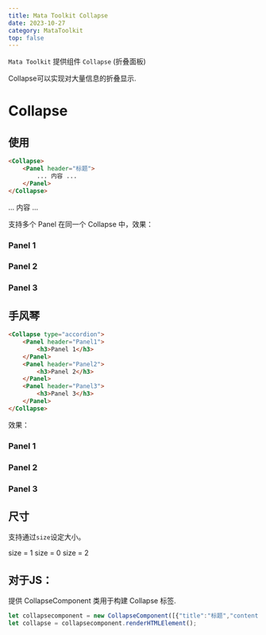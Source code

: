 ```yaml
---
title: Mata Toolkit Collapse
date: 2023-10-27
category: MataToolkit
top: false
---
```


```Mata Toolkit``` 提供组件 ```Collapse``` \(折叠面板)

Collapse可以实现对大量信息的折叠显示.

<!--more-->

# Collapse

## 使用

```html
<Collapse>
    <Panel header="标题">
        ... 内容 ...
    </Panel>
</Collapse>
```

<Collapse>
    <Panel header="标题">
        ... 内容 ...
    </Panel>
</Collapse>

支持多个 Panel 在同一个 Collapse 中，效果：

<Collapse>
    <Panel header="Panel1">
        <h3>Panel 1</h3>
    </Panel>
    <Panel header="Panel2">
        <h3>Panel 2</h3>
    </Panel>
    <Panel header="Panel3">
        <h3>Panel 3</h3>
    </Panel>
</Collapse>

## 手风琴

```html
<Collapse type="accordion">
    <Panel header="Panel1">
        <h3>Panel 1</h3>
    </Panel>
    <Panel header="Panel2">
        <h3>Panel 2</h3>
    </Panel>
    <Panel header="Panel3">
        <h3>Panel 3</h3>
    </Panel>
</Collapse>
```

效果：

<Collapse type="accordion">
    <Panel header="Panel1">
        <h3>Panel 1</h3>
    </Panel>
    <Panel header="Panel2">
        <h3>Panel 2</h3>
    </Panel>
    <Panel header="Panel3">
        <h3>Panel 3</h3>
    </Panel>
</Collapse>

## 尺寸

支持通过```size```设定大小。

<Collapse size="1">
    <Panel header="Default(Medium)">
        size = 1
    </Panel>
</Collapse>
<Collapse size="0">
    <Panel header="Small">
        size = 0
    </Panel>
</Collapse>
<Collapse size="2">
    <Panel header="Large">
        size = 2
    </Panel>
</Collapse>

## 对于JS：

提供 CollapseComponent 类用于构建 Collapse 标签.

```js
let collapsecomponent = new CollapseComponent([{"title":"标题","content":"内容"}]);
let collapse = collapsecomponent.renderHTMLElement();
```

<Anchor anchor="md_anchor"></Anchor>

<script>
let collapsecomponent = new CollapseComponent([{"header":"标题","content":"内容"}]);
let collapse = collapsecomponent.renderHTMLElement();
ReplaceAnchorWith("md_anchor",collapse);
</script>